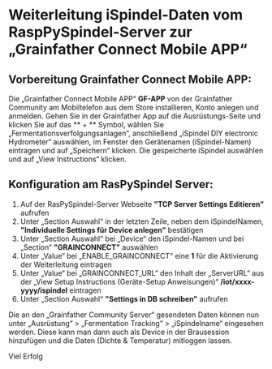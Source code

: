 # Weiterleitung iSpindel-Daten vom RaspPySpindel-Server zur „Grainfather Connect Mobile APP“ 

## Vorbereitung Grainfather Connect Mobile APP:
Die „Grainfather Connect Mobile APP“ **GF-APP** von der Grainfather Community am Mobiltelefon aus dem Store installieren, Konto anlegen und anmelden.
Gehen Sie in der Grainfather App auf die Ausrüstungs-Seite und klicken Sie auf das ** + ** Symbol, wählen Sie „Fermentationsverfolgungsanlagen“, anschließend „iSpindel DIY electronic Hydrometer“ auswählen, im Fenster den Gerätenamen (iSpindel-Namen) eintragen und auf „Speichern“ klicken. 
Die gespeicherte iSpindel auswählen und auf „View Instructions“ klicken.

## Konfiguration am RasPySpindel Server:
1.	Auf der RasPySpindel-Server Webseite **"TCP Server Settings Editieren"** aufrufen
2.	Unter „Section Auswahl“ in der letzten Zeile, neben dem iSpindelNamen, **"Individuelle Settings für Device anlegen"** bestätigen
3.	Unter „Section Auswahl“ bei „Device“ den iSpindel-Namen und bei „Section“ **"GRAINCONNECT"** auswählen
4.	Unter „Value“ bei „ENABLE_GRAINCONNECT“ eine **1** für die Aktivierung der Weiterleitung eintragen
5.	Unter „Value“ bei „GRAINCONNECT_URL“ den Inhalt der „ServerURL“ aus der „View Setup Instructions (Geräte-Setup Anweisungen)“ **/iot/xxxx-yyyy/ispindel** eintragen
6.	Unter „Section Auswahl“ **"Settings in DB schreiben"** aufrufen

Die an den „Grainfather Community Server“ gesendeten Daten können nun unter „Ausrüstung“ > „Fermentation Tracking“ > „iSpindelname“ eingesehen werden.
Diese kann man dann auch als Device in der Brausession hinzufügen und die Daten (Dichte & Temperatur) mitloggen lassen.

Viel Erfolg
